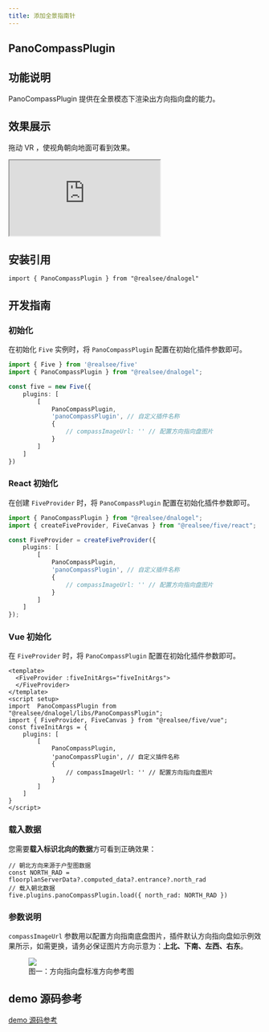 ```yaml
---
title: 添加全景指南针
---
```


## **PanoCompassPlugin**

## 功能说明

PanoCompassPlugin 提供在全景模态下渲染出方向指向盘的能力。

## 效果展示

拖动 VR ，使视角朝向地面可看到效果。

<div className="docs-vr-normal">
  <iframe className="docs-vr-iframe" src="https://realsee.js.org/dnalogel/src/PanoCompassPlugin/index.html"></iframe>
</div>

## 安装引用

```tsx
import { PanoCompassPlugin } from "@realsee/dnalogel"
```

## 开发指南

### 初始化
在初始化 `Five` 实例时，将 `PanoCompassPlugin` 配置在初始化插件参数即可。

```ts
import { Five } from '@realsee/five'
import { PanoCompassPlugin } from "@realsee/dnalogel";

const five = new Five({
    plugins: [
        [
            PanoCompassPlugin,
            'panoCompassPlugin', // 自定义插件名称
            { 
                // compassImageUrl: '' // 配置方向指向盘图片
            }
        ]
    ]
})
```

### React 初始化
在创建 `FiveProvider` 时，将 `PanoCompassPlugin` 配置在初始化插件参数即可。

```ts
import { PanoCompassPlugin } from "@realsee/dnalogel";
import { createFiveProvider, FiveCanvas } from "@realsee/five/react";

const FiveProvider = createFiveProvider({
    plugins: [
        [
            PanoCompassPlugin,
            'panoCompassPlugin', // 自定义插件名称
            { 
                // compassImageUrl: '' // 配置方向指向盘图片
            }
        ]
    ]
});
```

### Vue 初始化
在 `FiveProvider` 时，将 `PanoCompassPlugin` 配置在初始化插件参数即可。
```vue
<template>
  <FiveProvider :fiveInitArgs="fiveInitArgs">
  </FiveProvider>
</template>
<script setup>
import  PanoCompassPlugin from "@realsee/dnalogel/libs/PanoCompassPlugin";
import { FiveProvider, FiveCanvas } from "@realsee/five/vue";
const fiveInitArgs = {
    plugins: [
        [
            PanoCompassPlugin,
            'panoCompassPlugin', // 自定义插件名称
            {
                // compassImageUrl: '' // 配置方向指向盘图片
            }
        ]
    ]
}
</script>
```

### 载入数据

您需要**载入标识北向的数据**方可看到正确效果：

```tsx
// 朝北方向来源于户型图数据
const NORTH_RAD = floorplanServerData?.computed_data?.entrance?.north_rad
// 载入朝北数据
five.plugins.panoCompassPlugin.load({ north_rad: NORTH_RAD })
```

### 参数说明

`compassImageUrl` 参数用以配置方向指南底盘图片，插件默认方向指向盘如示例效果所示，如需更换，请务必保证图片方向示意为：**上北、下南、左西、右东**。

<figure>
  <div style={{display: 'flex',     background: 'white',
    justifyContent: 'center',
    alignItems: 'center',}}>
    <div style={{flex:1}}><img style={{width:'100%'}} src="//vrlab-public.ljcdn.com/common/file/web/9a1efcbb-0fe1-4cbe-904c-f3be5eefdd4a.jpg
" /></div>
  </div>
  <figcaption>图一：方向指向盘标准方向参考图</figcaption>
</figure>


## demo 源码参考

[demo 源码参考](https://github.com/realsee-developer/dnalogel/tree/main/examples/src)
